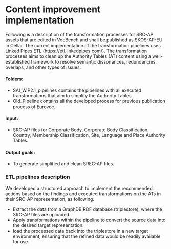#  Content improvement implementation

Following is a description of the transformation processes for SRC-AP assets that are edited in VocBench and shall be published as SKOS-AP-EU in Cellar. 
The current implementation of the transformation pipelines uses Linked Pipes ETL (https://etl.linkedpipes.com/).
The transformation processes aims to clean up the Authority Tables (AT) content using a well-established framework to resolve semantic dissonances, redundancies, overlaps, and other types of issues.

#### **Folders:** 

* SAI_W.P2.1_pipelines contains the pipelines with all executed transformations that aim to simplify the Authority Tables.
* Old_Pipeline contains all the developed process for previous publication process of Eurovoc.

#### **Input:** 

*  SRC-AP files  for Corporate Body, Corporate Body Classification, Country, Membership Classification, Site, Language and Place Authority Tables.

  
#### **Output goals:**
* To generate simplified and clean SREC-AP files. 

### ETL pipelines description
We developed a structured approach to implement the recommended actions based on the  findings and executed transformations on the ATs in their SRC-AP representation, as following. 
* Extract the data from a GraphDB RDF database (triplestore), where the SRC-AP files are uploaded.
* Apply transformations within the pipeline to convert the source data into the desired target representation.
* load the processed data back into the triplestore in a new target environment, ensuring that the refined data would be readily available for use.

   